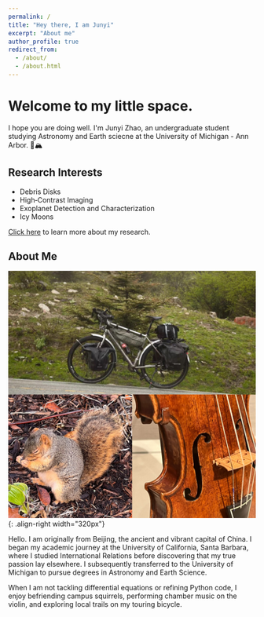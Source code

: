 ```yaml
---
permalink: /
title: "Hey there, I am Junyi"
excerpt: "About me"
author_profile: true
redirect_from: 
  - /about/
  - /about.html
---
```


# Welcome to my little space.

I hope you are doing well. I'm Junyi Zhao, an undergraduate student studying Astronomy and Earth sciecne at the University of Michigan - Ann Arbor. 🌌🏔️

## Research Interests
- Debris Disks
- High‑Contrast Imaging
- Exoplanet Detection and Characterization
- Icy Moons

[Click here](https://wuhu224.github.io//wuhu224.github.io//publications/) to learn more about my research.

## About Me

![Front page picture](/images/Frount_Page.jpg){: .align-right width="320px"}

Hello. I am originally from Beijing, the ancient and vibrant capital of China. I began my academic journey at the University of California, Santa Barbara, where I studied International Relations before discovering that my true passion lay elsewhere. I subsequently transferred to the University of Michigan to pursue degrees in Astronomy and Earth Science. 

When I am not tackling differential equations or refining Python code, I enjoy befriending campus squirrels, performing chamber music on the violin, and exploring local trails on my touring bicycle.
